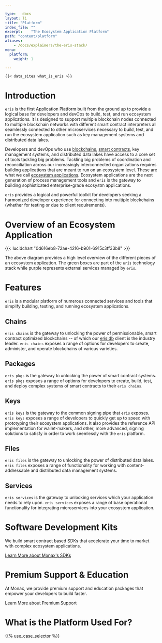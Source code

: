 ```yaml
---

type:   docs
layout: li
title: "Platform"
index_file: ""
excerpt:    "The Ecosystem Application Platform"
path: "content/platform"
aliases:
    - /docs/explainers/the-eris-stack/
menu:
  platform:
    weight: 1

---
```


```
{{< data_sites what_is_eris >}}
```

# Introduction

`eris` is the first Application Platform built from the ground up to provide a logical base for developers and devOps to build, test, and run ecosystem applications. It is designed to support multiple blockchain nodes connected to multiple blockchain networks with different smart contract interpreters all seamlessly connected to other microservices necessary to build, test, and run the ecosystem application such as key management systems and distributed data lakes.

Developers and devOps who use [blockchains](/explainers/blockchains), [smart contracts](/explainers/smart_contracts), key management systems, and distributed data lakes have access to a core set of tools tackling big problems. Tackling big problems of coordination and reconciliation across our increasingly interconnected organizations requires building applications that are meant to run on an ecosystem level. These are what we call [ecosystem applications](/explainers/ecosystem_applications). Ecosystem applications are the next generation of process management tools and `eris` is the gateway to building sophisticated enterprise-grade ecosystm applications.

`eris` provides a logical and powerful toolkit for developers seeking a harmonized developer experience for connecting into multiple blockchains (whether for testing or due to client requirements).

# Overview of an Ecosystem Application

{{< lucidchart "0d616eb8-72ae-4216-b901-6915c3ff33b8" >}}

The above diagram provides a high level overview of the different pieces of an ecosystem application. The green boxes are part of the `eris` technology stack while purple represents external services managed by `eris`.

# Features

`eris` is a modular platform of numerous connected services and tools that simplify building, testing, and running ecosystem applications.

## Chains

`eris chains` is the gateway to unlocking the power of permissionable, smart contract optimized blockchains -- of which our [eris:db](/platform/db) client is the industry leader. `eris chains` exposes a range of options for developers to create, administer, and operate blockchains of various varieties.

## Packages

`eris pkgs` is the gateway to unlocking the power of smart contract systems. `eris pkgs` exposes a range of options for developers to create, build, test, and deploy complex systems of smart contracts to their `eris chains`.

## Keys

`eris keys` is the gateway to the common signing pipe that `eris` exposes. `eris keys` exposes a range of developers to quickly get up to speed with prototyping their ecosystem applications. It also provides the reference API implementation for wallet-makers, and other, more advanced, signing solutions to satisfy in order to work seemlessly with the `eris` platform.

## Files

`eris files` is the gateway to unlocking the power of distributed data lakes. `eris files` exposes a range of functionality for working with content-addressable and distributed data management systems.

## Services

`eris services` is the gateway to unlocking services which your application needs to rely upon. `eris services` exposes a range of base operational functionality for integrating microservices into your ecosystem application.

# Software Development Kits

We build smart contract based SDKs that accelerate your time to market with complex ecosystem applications.

<a href="/library" class="btn btn-lg btn-primary">Learn More about Monax's SDKs</a>

# Premium Support & Education

At Monax, we provide premium support and education packages that empower your developers to build faster.

<a href="/packages" class="btn btn-lg btn-primary">Learn More about Premium Support</a>

# What is the Platform Used For?

{{% use_case_selector %}}